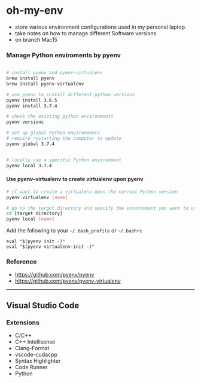 # oh-my-env
- store various environment configurations used in my personal laptop.
- take notes on how to manage different Software versions
- on branch Mac15

### Manage Python enviroments by pyenv
```bash

# install pyenv and pyenv-virtualenv
brew install pyenv
brew install pyenv-virtualenv

# use pyenv to install different python versions
pyenv install 3.6.5
pyenv install 3.7.4

# check the existing python environments
pyenv versions

# set up global Python environments
# require restarting the computer to update
pyenv global 3.7.4


# locally use a specific Python environment
pyenv local 3.7.4
```

#### Use pyenv-virtualenv to create virtualenv upon pyenv
```bash
# if want to create a virtualenv upon the current Python version
pyenv virtualenv [name]

# go to the target directory and specify the environment you want to use
cd [target directory]
pyenv local [name]
```
Add the following to your `~/.bash_profile` or `~/.bashrc`
```
eval "$(pyenv init -)"
eval "$(pyenv virtualenv-init -)"
```

### Reference 
- https://github.com/pyenv/pyenv
- https://github.com/pyenv/pyenv-virtualenv

----

## Visual Studio Code
### Extensions
- C/C++
- C++ Intellisense
- Clang-Format
- vscode-cudacpp
- Syntax Highlighter
- Code Runner
- Python
